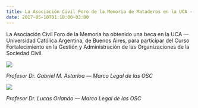 ```yaml
---
title: La Asociación Civil Foro de la Memoria de Mataderos en la UCA - Universidad Católica Argentian
date: 2017-05-10T01:10:00-03:00
---
```


La Asociación Civil Foro de la Memoria ha obtenido una beca en la UCA — Universidad Católica Argentina, de Buenos Aires, para participar del Curso Fortalecimiento en la Gestión y Administración de las Organizaciones de la Sociedad Civil.

[![](https://blogger.googleusercontent.com/img/b/R29vZ2xl/AVvXsEjB0rqOwAcK02bqZCwGaS1-r8Kr6K9rzeR9jlp3OPapygPdbE6txbRXNAUv9S-Fe2J5FeQXFxpK-h-MVjG-LHEEiSTb_AZciGKXxppd45ysed0UvJtLdlLnKsLGb9LJdcwi2g4Z2MWObk6V/s640/Profe+UCA.jpg)](https://blogger.googleusercontent.com/img/b/R29vZ2xl/AVvXsEjB0rqOwAcK02bqZCwGaS1-r8Kr6K9rzeR9jlp3OPapygPdbE6txbRXNAUv9S-Fe2J5FeQXFxpK-h-MVjG-LHEEiSTb_AZciGKXxppd45ysed0UvJtLdlLnKsLGb9LJdcwi2g4Z2MWObk6V/s1600/Profe+UCA.jpg)

*Profesor Dr. Gabriel M. Astarloa — Marco Legal de las OSC*  

[![](https://blogger.googleusercontent.com/img/b/R29vZ2xl/AVvXsEjfyQe1tLOskEytKsReqq4gr3FH_mQt2ilxSXMRL8q7gva0Ekjzki2wF9g81t2eOPoNvVrWQiHxG7WJ4Dl1kIvwiYFP-UX2MLsbtIv_OHR3z23D3dxFMCbQxjSO9fuQ31EOgyVTaWjWp-N5/s640/UCA+Lucas.jpg)](https://blogger.googleusercontent.com/img/b/R29vZ2xl/AVvXsEjfyQe1tLOskEytKsReqq4gr3FH_mQt2ilxSXMRL8q7gva0Ekjzki2wF9g81t2eOPoNvVrWQiHxG7WJ4Dl1kIvwiYFP-UX2MLsbtIv_OHR3z23D3dxFMCbQxjSO9fuQ31EOgyVTaWjWp-N5/s1600/UCA+Lucas.jpg)

*Profesor Dr. Lucas Orlando — Marco Legal de las OSC*